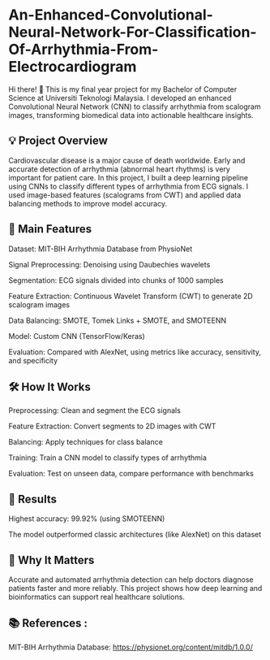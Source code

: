 # An-Enhanced-Convolutional-Neural-Network-For-Classification-Of-Arrhythmia-From-Electrocardiogram
Hi there! 👋 This is my final year project for my Bachelor of Computer Science at Universiti Teknologi Malaysia.
I developed an enhanced Convolutional Neural Network (CNN) to classify arrhythmia from scalogram images, transforming biomedical data into actionable healthcare insights.

## 💡 Project Overview 

Cardiovascular disease is a major cause of death worldwide. Early and accurate detection of arrhythmia (abnormal heart rhythms) is very important for patient care.
In this project, I built a deep learning pipeline using CNNs to classify different types of arrhythmia from ECG signals. I used image-based features (scalograms from CWT) and applied data balancing methods to improve model accuracy.

## 🔬 Main Features

Dataset: MIT-BIH Arrhythmia Database from PhysioNet

Signal Preprocessing: Denoising using Daubechies wavelets

Segmentation: ECG signals divided into chunks of 1000 samples

Feature Extraction: Continuous Wavelet Transform (CWT) to generate 2D scalogram images

Data Balancing: SMOTE, Tomek Links + SMOTE, and SMOTEENN

Model: Custom CNN (TensorFlow/Keras)

Evaluation: Compared with AlexNet, using metrics like accuracy, sensitivity, and specificity

## 🛠️ How It Works

Preprocessing: Clean and segment the ECG signals

Feature Extraction: Convert segments to 2D images with CWT

Balancing: Apply techniques for class balance

Training: Train a CNN model to classify types of arrhythmia

Evaluation: Test on unseen data, compare performance with benchmarks

## 🚀 Results

Highest accuracy: 99.92% (using SMOTEENN)

The model outperformed classic architectures (like AlexNet) on this dataset

## 🏥 Why It Matters

Accurate and automated arrhythmia detection can help doctors diagnose patients faster and more reliably. This project shows how deep learning and bioinformatics can support real healthcare solutions.

## 📚 References :
MIT-BIH Arrhythmia Database: https://physionet.org/content/mitdb/1.0.0/
